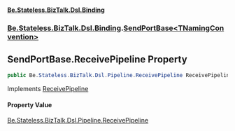 #### [Be.Stateless.BizTalk.Dsl.Binding](README.md 'README')
### [Be.Stateless.BizTalk.Dsl.Binding](Be.Stateless.BizTalk.Dsl.Binding.md 'Be.Stateless.BizTalk.Dsl.Binding').[SendPortBase&lt;TNamingConvention&gt;](SendPortBase_TNamingConvention_.md 'Be.Stateless.BizTalk.Dsl.Binding.SendPortBase<TNamingConvention>')

## SendPortBase<TNamingConvention>.ReceivePipeline Property

```csharp
public Be.Stateless.BizTalk.Dsl.Pipeline.ReceivePipeline ReceivePipeline { get; set; }
```

Implements [ReceivePipeline](ISendPort_TNamingConvention_.ReceivePipeline.md 'Be.Stateless.BizTalk.Dsl.Binding.ISendPort<TNamingConvention>.ReceivePipeline')

#### Property Value
[Be.Stateless.BizTalk.Dsl.Pipeline.ReceivePipeline](https://docs.microsoft.com/en-us/dotnet/api/Be.Stateless.BizTalk.Dsl.Pipeline.ReceivePipeline 'Be.Stateless.BizTalk.Dsl.Pipeline.ReceivePipeline')